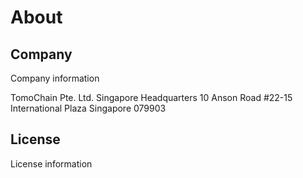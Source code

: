 # About

## Company

Company information

TomoChain Pte. Ltd.
Singapore Headquarters 
10 Anson Road #22-15 
International Plaza 
Singapore 079903

## License

License information
